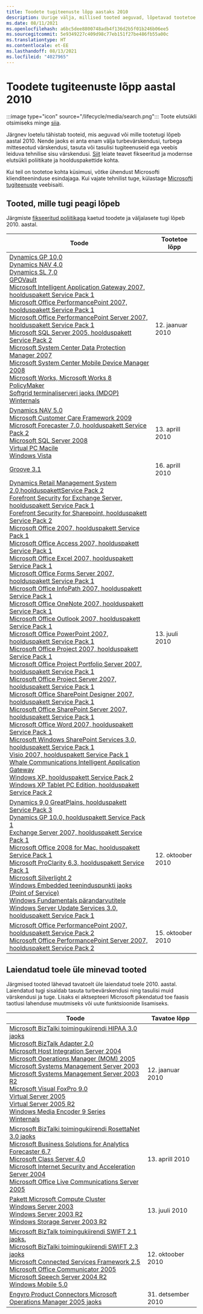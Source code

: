 ```yaml
---
title: Toodete tugiteenuste lõpp aastaks 2010
description: Uurige välja, millised tooted aeguvad, lõpetavad tootetoe või lähevad üle tavatoelt laiendatud toele aastal 2010.
ms.date: 08/11/2021
ms.openlocfilehash: a6bc5dee8800748adb4f136d2b5f01b246b06ee5
ms.sourcegitcommit: 5e9349227c409d98c77eb151f27be486fb55a00c
ms.translationtype: HT
ms.contentlocale: et-EE
ms.lasthandoff: 08/13/2021
ms.locfileid: "4027965"
---
```

# <a name="products-ending-support-in-2010"></a>Toodete tugiteenuste lõpp aastal 2010

:::image type="icon" source="/lifecycle/media/search.png":::
Toote elutsükli otsimiseks minge [siia](/lifecycle/products/).

Järgnev loetelu tähistab tooteid, mis aeguvad või mille tootetugi lõpeb aastal 2010. Nende jaoks ei anta enam välja turbevärskendusi, turbega mitteseotud värskendusi, tasuta või tasulisi tugiteenuseid ega veebis leiduva tehnilise sisu värskendusi. [Siit](/lifecycle/overview/product-end-of-support-overview) leiate teavet fikseeritud ja modernse elutsükli poliitikate ja hoolduspakettide kohta.

Kui teil on tootetoe kohta küsimusi, võtke ühendust Microsofti klienditeeninduse esindajaga. Kui vajate tehnilist tuge, külastage [Microsofti tugiteenuste](https://support.microsoft.com/contactus/?ws=support) veebisaiti.





## <a name="products-reaching-end-of-support"></a>Tooted, mille tugi peagi lõpeb

Järgmiste [fikseeritud poliitikaga](/lifecycle/policies/fixed) kaetud toodete ja väljalasete tugi lõpeb 2010. aastal.

| Toode | Tootetoe lõpp |
| --- | --- |
| [Dynamics GP 10,0](/lifecycle/products/dynamics-gp-100?branch=live)<br>[Dynamics NAV 4,0](/lifecycle/products/dynamics-nav-40?branch=live)<br>[Dynamics SL 7,0](/lifecycle/products/dynamics-sl-70?branch=live)<br>[GPOVault](/lifecycle/products/gpovault?branch=live)<br>[Microsoft Intelligent Application Gateway 2007, hoolduspakett Service Pack 1](/lifecycle/products/intelligent-application-gateway-2007?branch=live)<br>[Microsoft Office PerformancePoint 2007, hoolduspakett Service Pack 1](/lifecycle/products/microsoft-office-performancepoint-2007?branch=live)<br>[Microsoft Office PerformancePoint Server 2007, hoolduspakett Service Pack 1](/lifecycle/products/microsoft-office-performancepoint-server-2007?branch=live)<br>[Microsoft SQL Server 2005, hoolduspakett Service Pack 2](/lifecycle/products/microsoft-sql-server-2005?branch=live)<br>[Microsoft System Center Data Protection Manager 2007](/lifecycle/products/microsoft-system-center-data-protection-manager-2007?branch=live)<br>[Microsoft System Center Mobile Device Manager 2008](/lifecycle/products/microsoft-system-center-mobile-device-manager-2008?branch=live)<br>[Microsoft Works, Microsoft Works 8](/lifecycle/products/microsoft-works?branch=live)<br>[PolicyMaker](/lifecycle/products/policymaker?branch=live)<br>[Softgrid terminaliserveri jaoks (MDOP)](/lifecycle/products/softgrid-for-terminal-server-mdop?branch=live)<br>[Winternals](/lifecycle/products/winternals?branch=live)<br> | 12. jaanuar 2010 |
| [Dynamics NAV 5.0](/lifecycle/products/dynamics-nav-50?branch=live)<br>[Microsoft Customer Care Framework 2009](/lifecycle/products/microsoft-customer-care-framework-2009?branch=live)<br>[Microsoft Forecaster 7.0, hoolduspakett Service Pack 2](/lifecycle/products/microsoft-forecaster-70?branch=live)<br>[Microsoft SQL Server 2008](/lifecycle/products/microsoft-sql-server-2008?branch=live)<br>[Virtual PC Macile](/lifecycle/products/virtual-pc-for-mac?branch=live)<br>[Windows Vista](/lifecycle/products/windows-vista?branch=live)<br> | 13. aprill 2010 |
| [Groove 3.1](/lifecycle/products/groove-31?branch=live)<br> | 16. aprill 2010 |
| [Dynamics Retail Management System 2.0,hoolduspakettService Pack 2](/lifecycle/products/dynamics-retail-management-system-20?branch=live)<br>[Forefront Security for Exchange Server, hoolduspakett Service Pack 1](/lifecycle/products/forefront-security-for-exchange-server?branch=live)<br>[Forefront Security for Sharepoint, hoolduspakett Service Pack 2](/lifecycle/products/forefront-security-for-sharepoint?branch=live)<br>[Microsoft Office 2007, hoolduspakett Service Pack 1](/lifecycle/products/microsoft-office-2007?branch=live)<br>[Microsoft Office Access 2007, hoolduspakett Service Pack 1](/lifecycle/products/microsoft-office-access-2007?branch=live)<br>[Microsoft Office Excel 2007, hoolduspakett Service Pack 1](/lifecycle/products/microsoft-office-excel-2007?branch=live)<br>[Microsoft Office Forms Server 2007, hoolduspakett Service Pack 1](/lifecycle/products/microsoft-office-forms-server-2007?branch=live)<br>[Microsoft Office InfoPath 2007, hoolduspakett Service Pack 1](/lifecycle/products/microsoft-office-infopath-2007?branch=live)<br>[Microsoft Office OneNote 2007, hoolduspakett Service Pack 1](/lifecycle/products/microsoft-office-onenote-2007?branch=live)<br>[Microsoft Office Outlook 2007, hoolduspakett Service Pack 1](/lifecycle/products/microsoft-office-outlook-2007?branch=live)<br>[Microsoft Office PowerPoint 2007, hoolduspakett Service Pack 1](/lifecycle/products/microsoft-office-powerpoint-2007?branch=live)<br>[Microsoft Office Project 2007, hoolduspakett Service Pack 1](/lifecycle/products/microsoft-office-project-2007?branch=live)<br>[Microsoft Office Project Portfolio Server 2007, hoolduspakett Service Pack 1](/lifecycle/products/microsoft-office-project-portfolio-server-2007?branch=live)<br>[Microsoft Office Project Server 2007, hoolduspakett Service Pack 1](/lifecycle/products/microsoft-office-project-server-2007?branch=live)<br>[Microsoft Office SharePoint Designer 2007, hoolduspakett Service Pack 1](/lifecycle/products/microsoft-office-sharepoint-designer-2007?branch=live)<br>[Microsoft Office SharePoint Server 2007, hoolduspakett Service Pack 1](/lifecycle/products/microsoft-office-sharepoint-server-2007?branch=live)<br>[Microsoft Office Word 2007, hoolduspakett Service Pack 1](/lifecycle/products/microsoft-office-word-2007?branch=live)<br>[Microsoft Windows SharePoint Services 3.0, hoolduspakett Service Pack 1](/lifecycle/products/microsoft-windows-sharepoint-services-30?branch=live)<br>[Visio 2007, hoolduspakett Service Pack 1](/lifecycle/products/visio-2007?branch=live)<br>[Whale Communications Intelligent Application Gateway](/lifecycle/products/whale-communications-intelligent-application-gateway?branch=live)<br>[Windows XP, hoolduspakett Service Pack 2](/lifecycle/products/windows-xp?branch=live)<br>[Windows XP Tablet PC Edition, hoolduspakett Service Pack 2](/lifecycle/products/windows-xp-tablet-pc-edition?branch=live)<br> | 13. juuli 2010 |
| [Dynamics 9,0 GreatPlains, hoolduspakett Service Pack 3](/lifecycle/products/dynamics-90-greatplains?branch=live)<br>[Dynamics GP 10.0, hoolduspakett Service Pack 1](/lifecycle/products/dynamics-gp-100?branch=live)<br>[Exchange Server 2007, hoolduspakett Service Pack 1](/lifecycle/products/exchange-server-2007?branch=live)<br>[Microsoft Office 2008 for Mac, hoolduspakett Service Pack 1](/lifecycle/products/microsoft-office-2008-for-mac?branch=live)<br>[Microsoft ProClarity 6.3, hoolduspakett Service Pack 1](/lifecycle/products/microsoft-proclarity-63?branch=live)<br>[Microsoft Silverlight 2](/lifecycle/products/microsoft-silverlight-2?branch=live)<br>[Windows Embedded teeninduspunkti jaoks (Point of Service)](/lifecycle/products/windows-embedded-for-point-of-service?branch=live)<br>[Windows Fundamentals pärandarvutitele](/lifecycle/products/windows-fundamentals-for-legacy-pcs?branch=live)<br>[Windows Server Update Services 3.0, hoolduspakett Service Pack 1](/lifecycle/products/windows-server-update-services-30?branch=live)<br> | 12. oktoober 2010 |
| [Microsoft Office PerformancePoint 2007, hoolduspakett Service Pack 2](/lifecycle/products/microsoft-office-performancepoint-2007?branch=live)<br>[Microsoft Office PerformancePoint Server 2007, hoolduspakett Service Pack 2](/lifecycle/products/microsoft-office-performancepoint-server-2007?branch=live)<br> | 15. oktoober 2010 |


## <a name="products-moving-to-extended-support"></a>Laiendatud toele üle minevad tooted

Järgmised tooted lähevad tavatoelt üle laiendatud toele 2010. aastal. Laiendatud tugi sisaldab tasuta turbevärskendusi ning tasulisi muid värskendusi ja tuge. Lisaks ei aktsepteeri Microsoft pikendatud toe faasis taotlusi lahenduse muutmiseks või uute funktsioonide lisamiseks.

| Toode | Tavatoe lõpp |
| --- | --- |
| [Microsoft BizTalki toimingukiirendi HIPAA 3.0 jaoks](/lifecycle/products/microsoft-biztalk-accelerator-for-hipaa-30?branch=live)<br>[Microsoft BizTalk Adapter 2.0](/lifecycle/products/microsoft-biztalk-adapter-20?branch=live)<br>[Microsoft Host Integration Server 2004](/lifecycle/products/microsoft-host-integration-server-2004?branch=live)<br>[Microsoft Operations Manager (MOM) 2005](/lifecycle/products/microsoft-operations-manager-2005?branch=live)<br>[Microsoft Systems Management Server 2003](/lifecycle/products/microsoft-systems-management-server-2003?branch=live)<br>[Microsoft Systems Management Server 2003 R2](/lifecycle/products/microsoft-systems-management-server-2003-r2?branch=live)<br>[Microsoft Visual FoxPro 9.0](/lifecycle/products/microsoft-visual-foxpro-90?branch=live)<br>[Virtual Server 2005](/lifecycle/products/virtual-server-2005?branch=live)<br>[Virtual Server 2005 R2](/lifecycle/products/virtual-server-2005-r2?branch=live)<br>[Windows Media Encoder 9 Series](/lifecycle/products/windows-media-encoder-9-series?branch=live)<br>[Winternals](/lifecycle/products/winternals?branch=live)<br> | 12. jaanuar 2010 |
| [Microsoft BizTalki toimingukiirendi RosettaNet 3.0 jaoks](/lifecycle/products/microsoft-biztalk-accelerator-for-rosettanet-30?branch=live)<br>[Microsoft Business Solutions for Analytics Forecaster 6.7](/lifecycle/products/microsoft-business-solutions-for-analytics-forecaster-67?branch=live)<br>[Microsoft Class Server 4.0](/lifecycle/products/microsoft-class-server-40?branch=live)<br>[Microsoft Internet Security and Acceleration Server 2004](/lifecycle/products/microsoft-internet-security-and-acceleration-server-2004?branch=live)<br>[Microsoft Office Live Communications Server 2005](/lifecycle/products/microsoft-office-live-communications-server-2005?branch=live)<br> | 13. aprill 2010 |
| [Pakett Microsoft Compute Cluster](/lifecycle/products/microsoft-compute-cluster-pack?branch=live)<br>[Windows Server 2003](/lifecycle/products/windows-server-2003-?branch=live)<br>[Windows Server 2003 R2](/lifecycle/products/windows-server-2003-r2?branch=live)<br>[Windows Storage Server 2003 R2](/lifecycle/products/windows-storage-server-2003-r2?branch=live)<br> | 13. juuli 2010 |
| [Microsoft BizTalk toimingukiirendi SWIFT 2.1 jaoks.](/lifecycle/products/microsoft-biztalk-accelerator-for-swift-21?branch=live)<br>[Microsoft BizTalki toimingukiirendi SWIFT 2.3 jaoks](/lifecycle/products/microsoft-biztalk-accelerator-for-swift-23?branch=live)<br>[Microsoft Connected Services Framework 2.5](/lifecycle/products/microsoft-connected-services-framework-25?branch=live)<br>[Microsoft Office Communicator 2005](/lifecycle/products/microsoft-office-communicator-2005?branch=live)<br>[Microsoft Speech Server 2004 R2](/lifecycle/products/microsoft-speech-server-2004-r2?branch=live)<br>[Windows Mobile 5.0](/lifecycle/products/windows-mobile-50?branch=live)<br> | 12. oktoober 2010 |
| [Engyro Product Connectors Microsoft Operations Manager 2005 jaoks](/lifecycle/products/engyro-product-connectors-for-microsoft-operations-manager-2005?branch=live)<br> | 31. detsember 2010 |
